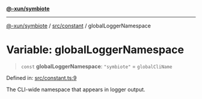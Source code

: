 [**@-xun/symbiote**](../../../README.md)

***

[@-xun/symbiote](../../../README.md) / [src/constant](../README.md) / globalLoggerNamespace

# Variable: globalLoggerNamespace

> `const` **globalLoggerNamespace**: `"symbiote"` = `globalCliName`

Defined in: [src/constant.ts:9](https://github.com/Xunnamius/symbiote/blob/de44cf3f9abbc7550310bea0f718d51d9fdbe834/src/constant.ts#L9)

The CLI-wide namespace that appears in logger output.
